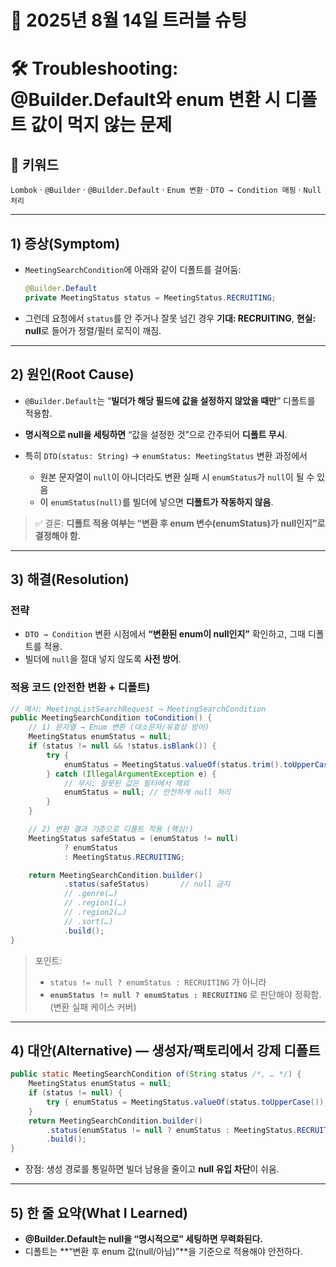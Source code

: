 # 📌 2025년 8월 14일 트러블 슈팅

# 🛠️ Troubleshooting: @Builder.Default와 enum 변환 시 디폴트 값이 먹지 않는 문제

## 🔑 키워드

`Lombok` · `@Builder` · `@Builder.Default` · `Enum 변환` · `DTO → Condition 매핑` · `Null 처리`

---

## 1) 증상(Symptom)

* `MeetingSearchCondition`에 아래와 같이 디폴트를 걸어둠:

  ```java
  @Builder.Default
  private MeetingStatus status = MeetingStatus.RECRUITING;
  ```
* 그런데 요청에서 `status`를 안 주거나 잘못 넘긴 경우 **기대: RECRUITING**, **현실: null**로 들어가 정렬/필터 로직이 깨짐.

---

## 2) 원인(Root Cause)

* `@Builder.Default`는 “**빌더가 해당 필드에 값을 설정하지 않았을 때만**” 디폴트를 적용함.
* **명시적으로 null을 세팅하면** “값을 설정한 것”으로 간주되어 **디폴트 무시**.
* 특히 `DTO(status: String)` → `enumStatus: MeetingStatus` 변환 과정에서

    * 원본 문자열이 `null`이 아니더라도 변환 실패 시 `enumStatus`가 `null`이 될 수 있음
    * 이 `enumStatus(null)`를 빌더에 넣으면 **디폴트가 작동하지 않음**.

> ✅ 결론: **디폴트 적용 여부는 “변환 후 enum 변수(enumStatus)가 null인지”로 결정해야 함.**

---

## 3) 해결(Resolution)

### 전략

* `DTO → Condition` 변환 시점에서 **“변환된 enum이 null인지”** 확인하고, 그때 디폴트를 적용.
* 빌더에 `null`을 절대 넣지 않도록 **사전 방어**.

### 적용 코드 (안전한 변환 + 디폴트)

```java
// 예시: MeetingListSearchRequest → MeetingSearchCondition
public MeetingSearchCondition toCondition() {
    // 1) 문자열 → Enum 변환 (대소문자/유효성 방어)
    MeetingStatus enumStatus = null;
    if (status != null && !status.isBlank()) {
        try {
            enumStatus = MeetingStatus.valueOf(status.trim().toUpperCase());
        } catch (IllegalArgumentException e) {
            // 무시: 잘못된 값은 필터에서 제외
            enumStatus = null; // 안전하게 null 처리
        }
    }

    // 2) 변환 결과 기준으로 디폴트 적용 (핵심!)
    MeetingStatus safeStatus = (enumStatus != null)
            ? enumStatus
            : MeetingStatus.RECRUITING;

    return MeetingSearchCondition.builder()
            .status(safeStatus)       // null 금지
            // .genre(…)
            // .region1(…)
            // .region2(…)
            // .sort(…)
            .build();
}
```

> 포인트:
>
> * `status != null ? enumStatus : RECRUITING` 가 아니라
> * **`enumStatus != null ? enumStatus : RECRUITING`** 로 판단해야 정확함. (변환 실패 케이스 커버)

---

## 4) 대안(Alternative) — 생성자/팩토리에서 강제 디폴트

```java
public static MeetingSearchCondition of(String status /*, … */) {
    MeetingStatus enumStatus = null;
    if (status != null) {
        try { enumStatus = MeetingStatus.valueOf(status.toUpperCase()); } catch (Exception ignored) {}
    }
    return MeetingSearchCondition.builder()
        .status(enumStatus != null ? enumStatus : MeetingStatus.RECRUITING)
        .build();
}
```

* 장점: 생성 경로를 통일하면 빌더 남용을 줄이고 **null 유입 차단**이 쉬움.

---


## 5) 한 줄 요약(What I Learned)

* **@Builder.Default는 null을 “명시적으로” 세팅하면 무력화된다.**
* 디폴트는 \*\*“변환 후 enum 값(null/아님)”\*\*을 기준으로 적용해야 안전하다.


